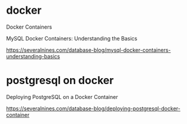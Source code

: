 # docker
Docker Containers

MySQL Docker Containers: Understanding the Basics

https://severalnines.com/database-blog/mysql-docker-containers-understanding-basics

# postgresql on docker
Deploying PostgreSQL on a Docker Container

https://severalnines.com/database-blog/deploying-postgresql-docker-container
